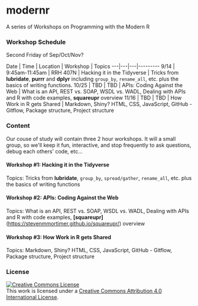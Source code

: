 # modernr
A series of Workshops on Programming with the Modern R

### Workshop Schedule
Second Friday of Sep/Oct/Nov?

Date | Time | Location | Workshop | Topics
---|---|---|---------
9/14 | 9:45am-11:45am | RRH 407N | Hacking it in the Tidyverse | Tricks from **lubridate**, **purrr** and **dplyr** including `group_by`, `rename_all`, etc. plus the basics of writing functions.
10/25 | TBD | TBD | APIs: Coding Against the Web | What is an API, REST vs. SOAP, WSDL vs. WADL, Dealing with APIs and R with code examples, **squareupr** overview
11/16 | TBD | TBD | How Work in R gets Shared | Markdown, Shiny? HTML, CSS, JavaScript, GitHub - Gitflow, Package structure, Project structure

### Content
Our couse of study will contain three 2 hour workshops. It will a small group, so we'll keep it fun, interactive, and stop frequently to ask questions, debug each others' code, etc...

#### Workshop #1: Hacking it in the Tidyverse
Topics: Tricks from **lubridate**, `group_by`, `spread/gather`, `rename_all`, etc. plus the basics of writing functions

#### Workshop #2: APIs: Coding Against the Web
Topics: What is an API, REST vs. SOAP, WSDL vs. WADL, Dealing with APIs and R with code examples, **[squareupr]**(https://stevenmmortimer.github.io/squareupr/) overview

#### Workshop #3: How Work in R gets Shared
Topics: Markdown, Shiny? HTML, CSS, JavaScript, GitHub - Gitflow, Package structure, Project structure

### License
<a rel="license" href="http://creativecommons.org/licenses/by/4.0/"><img alt="Creative Commons License" style="border-width:0" src="https://i.creativecommons.org/l/by/4.0/88x31.png" /></a><br />This work is licensed under a <a rel="license" href="http://creativecommons.org/licenses/by/4.0/">Creative Commons Attribution 4.0 International License</a>.

